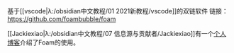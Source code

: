基于[[vscode|λ:/obsidian中文教程/01 2021新教程/vscode]]的双链软件
链接：https://github.com/foambubble/foam

[[Jackiexiao|λ:/obsidian中文教程/07 信息源与贡献者/Jackiexiao]]有一个[个人博客](https://jackiegeek.gitee.io/blog/%E9%AB%98%E6%95%88%E5%B7%A5%E5%85%B7/foam%E5%85%A5%E9%97%A8%E4%B8%8E%E6%95%99%E7%A8%8B/)介绍了Foam的使用。
